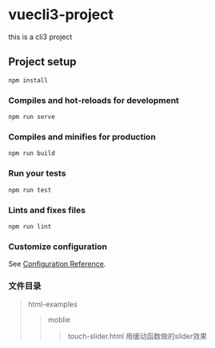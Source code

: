 # vuecli3-project
this is a cli3 project
## Project setup
```
npm install
```
### Compiles and hot-reloads for development
```
npm run serve
```
### Compiles and minifies for production
```
npm run build
```
### Run your tests
```
npm run test
```
### Lints and fixes files
```
npm run lint
```
### Customize configuration
See [Configuration Reference](https://cli.vuejs.org/config/).

### 文件目录
>html-examples
>>moblie
>>>touch-slider.html 用缓动函数做的slider效果
